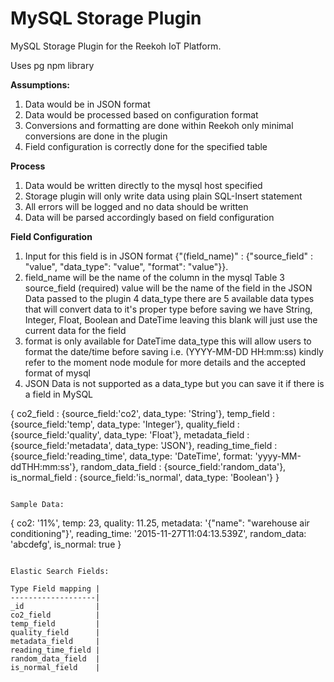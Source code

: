 # MySQL Storage Plugin

MySQL Storage Plugin for the Reekoh IoT Platform.

Uses pg npm library

**Assumptions:**

1. Data would be in JSON format
2. Data would be processed based on configuration format
3. Conversions and formatting are done within Reekoh only minimal conversions are done in the plugin
4. Field configuration is correctly done for the specified table

**Process**

1. Data would be written directly to the mysql host specified
2. Storage plugin will only write data using plain SQL-Insert statement
3. All errors will be logged and no data should be written
4. Data will be parsed accordingly based on field configuration

**Field Configuration**

1. Input for this field is in JSON format {"(field_name)" : {"source_field" : "value", "data_type": "value", "format": "value"}}.
2. field_name will be the name of the column in the mysql Table
3  source_field (required) value will be the name of the field in the JSON Data passed to the plugin
4  data_type there are 5 available data types that will convert data to it's proper type before saving
   we have String, Integer, Float, Boolean and DateTime leaving this blank will just use the current data for the field
5. format is only available for DateTime data_type this will allow users to format the date/time before saving
   i.e. (YYYY-MM-DD HH:mm:ss) kindly refer to the moment node module for more details and the accepted format
   of mysql
6. JSON Data is not supported as a data_type but you can save it if there is a field in MySQL


{
    co2_field      	 : {source_field:'co2', data_type: 'String'},
    temp_field     	 : {source_field:'temp', data_type: 'Integer'},
    quality_field  	 : {source_field:'quality', data_type: 'Float'},
    metadata_field 	 : {source_field:'metadata', data_type: 'JSON'},
    reading_time_field : {source_field:'reading_time', data_type: 'DateTime', format: 'yyyy-MM-ddTHH:mm:ss'},
    random_data_field  : {source_field:'random_data'},
    is_normal_field    : {source_field:'is_normal', data_type: 'Boolean'}
}
```

Sample Data:
```
{
  co2: '11%',
  temp: 23,
  quality: 11.25,
  metadata: '{"name": "warehouse air conditioning"}',
  reading_time: '2015-11-27T11:04:13.539Z',
  random_data: 'abcdefg',
  is_normal: true
}
```

Elastic Search Fields:

Type Field mapping |
-------------------|
_id                |
co2_field          |
temp_field         |
quality_field      |
metadata_field     |
reading_time_field |
random_data_field  |
is_normal_field    |

